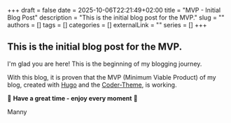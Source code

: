 +++
draft = false
date = 2025-10-06T22:21:49+02:00
title = "MVP - Initial Blog Post"
description = "This is the initial blog post for the MVP."
slug = ""
authors = []
tags = []
categories = []
externalLink = ""
series = []
+++

## This is the initial blog post for the MVP.
I'm glad you are here! This is the beginning of my blogging journey.

With this blog, it is proven that the MVP (Minimum Viable Product) of my blog, created with [Hugo](https://github.com/gohugoio/hugo) and the [Coder-Theme](https://themes.gohugo.io/themes/hugo-coder/), is working.

🫶  **Have a great time - enjoy every moment**  🫶

Manny
